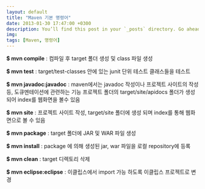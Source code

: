 ```yaml
---
layout: default
title: "Maven 기본 명령어"
date: 2013-01-30 17:47:00 +0300
description: You’ll find this post in your `_posts` directory. Go ahead and edit it and re-build the site to see your changes. # Add post description (optional)
img:  
tags: [Maven, 명령어]
---
```


**$ mvn compile**
: 컴파일 후 target 폴더 생성 및 class 파일 생성

**$ mvn test**
: target/test-classes 안에 있는 junit 단위 테스트 클래스들을 테스트

**$ mvn javadoc:javadoc**
: maven에서는 javadoc 작성이나 프로젝트 사이트의 작성등, 도큐멘테이션에 관련하는 기능 프로젝트 폴더의 target/site/apidocs 폴더가 생성되어 index를 웹화면을 볼수 있음

**$ mvn site**
: 프로젝트 사이트 작성, target/site 폴더에 생성 되며 index를 통해 웹화면으로 볼 수 있음

**$ mvn package**
: target 폴더에 JAR 및 WAR 파일 생성

**$ mvn install**
: package 에 의해 생성된 jar, war 파일을 로컬 repository에 등록

**$ mvn clean**
: target 디렉토리 삭제

**$ mvn eclipse:eclipse**
: 이클립스에서 import 가능 하도록 이클립스 프로젝트로 변경
